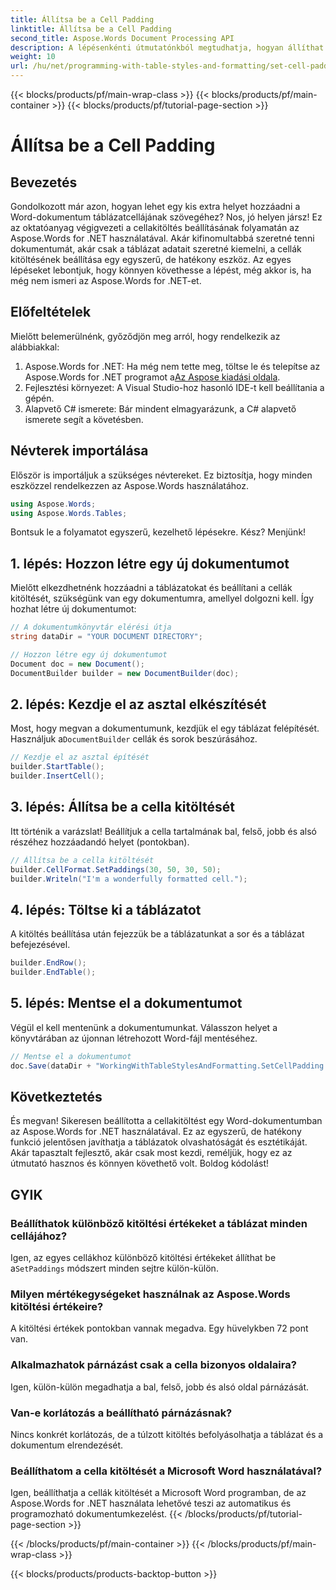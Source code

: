 ```yaml
---
title: Állítsa be a Cell Padding
linktitle: Állítsa be a Cell Padding
second_title: Aspose.Words Document Processing API
description: A lépésenkénti útmutatónkból megtudhatja, hogyan állíthat be cellakitöltést Word dokumentumokban az Aspose.Words for .NET használatával. Egyszerűen javíthatja dokumentuma táblázatformázását.
weight: 10
url: /hu/net/programming-with-table-styles-and-formatting/set-cell-padding/
---
```


{{< blocks/products/pf/main-wrap-class >}}
{{< blocks/products/pf/main-container >}}
{{< blocks/products/pf/tutorial-page-section >}}

# Állítsa be a Cell Padding

## Bevezetés

Gondolkozott már azon, hogyan lehet egy kis extra helyet hozzáadni a Word-dokumentum táblázatcellájának szövegéhez? Nos, jó helyen jársz! Ez az oktatóanyag végigvezeti a cellakitöltés beállításának folyamatán az Aspose.Words for .NET használatával. Akár kifinomultabbá szeretné tenni dokumentumát, akár csak a táblázat adatait szeretné kiemelni, a cellák kitöltésének beállítása egy egyszerű, de hatékony eszköz. Az egyes lépéseket lebontjuk, hogy könnyen követhesse a lépést, még akkor is, ha még nem ismeri az Aspose.Words for .NET-et.

## Előfeltételek

Mielőtt belemerülnénk, győződjön meg arról, hogy rendelkezik az alábbiakkal:

1. Aspose.Words for .NET: Ha még nem tette meg, töltse le és telepítse az Aspose.Words for .NET programot a[Az Aspose kiadási oldala](https://releases.aspose.com/words/net/).
2. Fejlesztési környezet: A Visual Studio-hoz hasonló IDE-t kell beállítania a gépén.
3. Alapvető C# ismerete: Bár mindent elmagyarázunk, a C# alapvető ismerete segít a követésben.

## Névterek importálása

Először is importáljuk a szükséges névtereket. Ez biztosítja, hogy minden eszközzel rendelkezzen az Aspose.Words használatához.

```csharp
using Aspose.Words;
using Aspose.Words.Tables;
```

Bontsuk le a folyamatot egyszerű, kezelhető lépésekre. Kész? Menjünk!

## 1. lépés: Hozzon létre egy új dokumentumot

Mielőtt elkezdhetnénk hozzáadni a táblázatokat és beállítani a cellák kitöltését, szükségünk van egy dokumentumra, amellyel dolgozni kell. Így hozhat létre új dokumentumot:

```csharp
// A dokumentumkönyvtár elérési útja
string dataDir = "YOUR DOCUMENT DIRECTORY";

// Hozzon létre egy új dokumentumot
Document doc = new Document();
DocumentBuilder builder = new DocumentBuilder(doc);
```

## 2. lépés: Kezdje el az asztal elkészítését

 Most, hogy megvan a dokumentumunk, kezdjük el egy táblázat felépítését. Használjuk a`DocumentBuilder` cellák és sorok beszúrásához.

```csharp
// Kezdje el az asztal építését
builder.StartTable();
builder.InsertCell();
```

## 3. lépés: Állítsa be a cella kitöltését

Itt történik a varázslat! Beállítjuk a cella tartalmának bal, felső, jobb és alsó részéhez hozzáadandó helyet (pontokban).

```csharp
// Állítsa be a cella kitöltését
builder.CellFormat.SetPaddings(30, 50, 30, 50);
builder.Writeln("I'm a wonderfully formatted cell.");
```

## 4. lépés: Töltse ki a táblázatot

A kitöltés beállítása után fejezzük be a táblázatunkat a sor és a táblázat befejezésével.

```csharp
builder.EndRow();
builder.EndTable();
```

## 5. lépés: Mentse el a dokumentumot

Végül el kell mentenünk a dokumentumunkat. Válasszon helyet a könyvtárában az újonnan létrehozott Word-fájl mentéséhez.

```csharp
// Mentse el a dokumentumot
doc.Save(dataDir + "WorkingWithTableStylesAndFormatting.SetCellPadding.docx");
```

## Következtetés

És megvan! Sikeresen beállította a cellakitöltést egy Word-dokumentumban az Aspose.Words for .NET használatával. Ez az egyszerű, de hatékony funkció jelentősen javíthatja a táblázatok olvashatóságát és esztétikáját. Akár tapasztalt fejlesztő, akár csak most kezdi, reméljük, hogy ez az útmutató hasznos és könnyen követhető volt. Boldog kódolást!

## GYIK

### Beállíthatok különböző kitöltési értékeket a táblázat minden cellájához?
 Igen, az egyes cellákhoz különböző kitöltési értékeket állíthat be a`SetPaddings` módszert minden sejtre külön-külön.

### Milyen mértékegységeket használnak az Aspose.Words kitöltési értékeire?
A kitöltési értékek pontokban vannak megadva. Egy hüvelykben 72 pont van.

### Alkalmazhatok párnázást csak a cella bizonyos oldalaira?
Igen, külön-külön megadhatja a bal, felső, jobb és alsó oldal párnázását.

### Van-e korlátozás a beállítható párnázásnak?
Nincs konkrét korlátozás, de a túlzott kitöltés befolyásolhatja a táblázat és a dokumentum elrendezését.

### Beállíthatom a cella kitöltését a Microsoft Word használatával?
Igen, beállíthatja a cellák kitöltését a Microsoft Word programban, de az Aspose.Words for .NET használata lehetővé teszi az automatikus és programozható dokumentumkezelést.
{{< /blocks/products/pf/tutorial-page-section >}}

{{< /blocks/products/pf/main-container >}}
{{< /blocks/products/pf/main-wrap-class >}}

{{< blocks/products/products-backtop-button >}}

